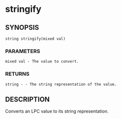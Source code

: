 # stringify

## SYNOPSIS

    string stringify(mixed val)

### PARAMETERS

    mixed val - The value to convert.

### RETURNS

    string - - The string representation of the value.

## DESCRIPTION

Converts an LPC value to its string representation.

